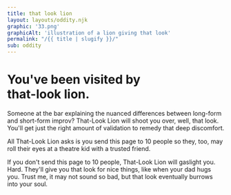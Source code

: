 ```yaml
---
title: that look lion
layout: layouts/oddity.njk
graphic: '33.png'
graphicAlt: 'illustration of a lion giving that look'
permalink: "/{{ title | slugify }}/"
sub: oddity
---
```


<h1 class="display secondary">
You've been visited by <br>‍<span class="text-span">that-look lion.</span>
</h1>

Someone at the bar explaining the nuanced differences between long-form and short-form improv? That-Look Lion will shoot you over, well, that look. You'll get just the right amount of validation to remedy that deep discomfort.

All That-Look Lion asks is you send this page to 10 people so they, too, may roll their eyes at a theatre kid with a trusted friend.

If you don't send this page to 10 people, That-Look Lion will gaslight you. Hard. They'll give you that look for nice things, like when your dad hugs you. Trust me, it may not sound so bad, but that look eventually burrows into your soul.